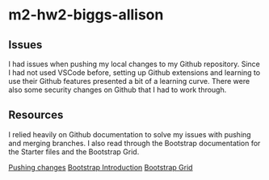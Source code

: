 # m2-hw2-biggs-allison

## Issues 

I had issues when pushing my local changes to my Github repository. Since I had not used VSCode before, setting up Github extensions and learning to use their Github features presented a bit of a learning curve. There were also some security changes on Github that I had to work through. 

## Resources

I relied heavily on Github documentation to solve my issues with pushing and merging branches. I also read through the Bootstrap documentation for the Starter files and the Bootstrap Grid. 

  [Pushing changes](https://docs.github.com/en/desktop/contributing-and-collaborating-using-github-desktop/making-changes-in-a-branch/pushing-changes-to-github)
  [Bootstrap Introduction](https://getbootstrap.com/docs/4.3/getting-started/introduction/)
  [Bootstrap Grid](https://getbootstrap.com/docs/4.4/layout/grid/)
